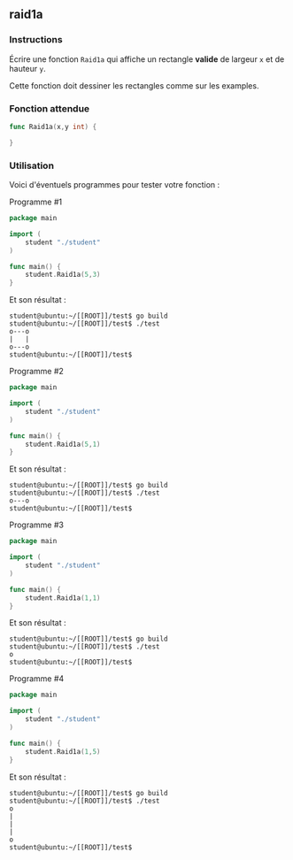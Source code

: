 ## raid1a

### Instructions

Écrire une fonction `Raid1a` qui affiche un rectangle **valide** de largeur `x` et de hauteur `y`.

Cette fonction doit dessiner les rectangles comme sur les examples.

### Fonction attendue

```go
func Raid1a(x,y int) {

}
```

### Utilisation

Voici d'éventuels programmes pour tester votre fonction :

Programme #1

```go
package main

import (
	student "./student"
)

func main() {
	student.Raid1a(5,3)
}
```

Et son résultat :

```console
student@ubuntu:~/[[ROOT]]/test$ go build
student@ubuntu:~/[[ROOT]]/test$ ./test
o---o
|   |
o---o
student@ubuntu:~/[[ROOT]]/test$
```

Programme #2

```go
package main

import (
	student "./student"
)

func main() {
	student.Raid1a(5,1)
}
```

Et son résultat :

```console
student@ubuntu:~/[[ROOT]]/test$ go build
student@ubuntu:~/[[ROOT]]/test$ ./test
o---o
student@ubuntu:~/[[ROOT]]/test$
```

Programme #3

```go
package main

import (
	student "./student"
)

func main() {
	student.Raid1a(1,1)
}
```

Et son résultat :

```console
student@ubuntu:~/[[ROOT]]/test$ go build
student@ubuntu:~/[[ROOT]]/test$ ./test
o
student@ubuntu:~/[[ROOT]]/test$
```

Programme #4

```go
package main

import (
	student "./student"
)

func main() {
	student.Raid1a(1,5)
}
```

Et son résultat :

```console
student@ubuntu:~/[[ROOT]]/test$ go build
student@ubuntu:~/[[ROOT]]/test$ ./test
o
|
|
|
o
student@ubuntu:~/[[ROOT]]/test$
```
